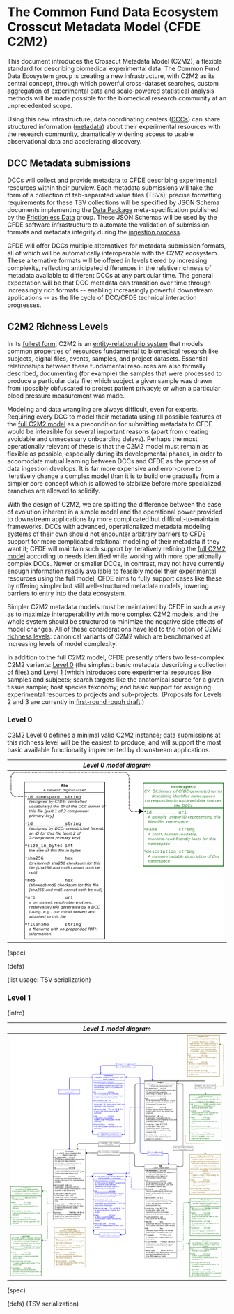 # The Common Fund Data Ecosystem Crosscut Metadata Model (CFDE C2M2)

This document introduces the Crosscut Metadata Model (C2M2),
a flexible standard for describing biomedical experimental
data. The Common Fund Data Ecosystem group is creating a new
infrastructure, with C2M2 as its central concept, through
which powerful cross-dataset searches, custom aggregation
of experimental data and scale-powered statistical analysis
methods will be made possible for the biomedical research
community at an unprecedented scope.

Using this new infrastructure, data coordinating centers
([DCCs](../draft-CFDE_glossary/glossary.md#DCCs)) can
share structured information ([metadata](../draft-CFDE_glossary/glossary.md#metadata))
about their experimental resources with the research
community, dramatically widening access to usable
observational data and accelerating discovery.

## DCC Metadata submissions

DCCs will collect and provide metadata to CFDE describing
experimental resources within their purview. Each metadata
submissions will take the form of a collection of tab-separated value
files (TSVs); precise formatting requirements for these TSV
collections will be specified by JSON Schema documents
implementing the [Data Package](http://frictionlessdata.io/docs/data-package/)
meta-specification published by the [Frictionless Data](http://frictionlessdata.io/)
group. These JSON Schemas will be used by the CFDE software
infrastructure to automate the validation of submission formats
and metadata integrity during the [ingestion process](../draft-CFDE_glossary/glossary.md#DCC-data-ingestion-process).

CFDE will offer DCCs multiple alternatives for metadata submission
formats, all of which will be automatically interoperable with the
C2M2 ecosystem. These alternative formats will be offered in
levels tiered by increasing complexity, reflecting
anticipated differences in the relative richness of metadata
available to different DCCs at any particular time. The general
expectation will be that DCC metadata can transition over time through
increasingly rich formats -- enabling increasingly powerful downstream
applications -- as the life cycle of DCC/CFDE technical interaction
progresses.

## C2M2 Richness Levels

In its [fullest form](../draft-C2M2_ER_diagrams/full-C2M2-ER-model.png),
C2M2 is an [entity-relationship system](../draft-CFDE_glossary/glossary.md#entity-relationship-model)
that models common properties of resources fundamental
to biomedical research like subjects, digital files,
events, samples, and project datasets. Essential
relationships between these fundamental resources are also formally described,
documenting (for example) the samples that were processed
to produce a particular data file; which subject a given sample was
drawn from (possibly obfuscated to protect patient privacy); or when
a particular blood pressure measurement was made.

Modeling and data wrangling are always difficult, even for
experts. Requiring every DCC to model their metadata using
all possible features of the [full C2M2 model](../draft-C2M2_ER_diagrams/full-C2M2-ER-model.png)
as a precondition for submitting metadata to CFDE would
be infeasible for several important reasons (apart from
creating avoidable and unnecessary onboarding delays).
Perhaps the most operationally relevant of these is that
the C2M2 model must remain as flexible as possible, especially
during its developmental phases, in order to accomodate mutual learning
between DCCs and CFDE as the process of data ingestion
develops. It is far more expensive and error-prone to
iteratively change a complex model than it is to build
one gradually from a simpler core concept which is allowed
to stabilize before more specialized branches are allowed
to solidify.

With the design of C2M2, we are splitting the difference
between the ease of evolution inherent in a simple model and
the operational power provided to downstream applications by more
complicated but difficult-to-maintain frameworks.
DCCs with advanced, operationalized metadata modeling
systems of their own should not encounter arbitrary
barriers to CFDE support for more complicated relational
modeling of their metadata if they want it; CFDE will
maintain such support by iteratively refining the
[full C2M2 model](../draft-C2M2_ER_diagrams/full-C2M2-ER-model.png)
according to needs identified while working with
more operationally complex DCCs. Newer or smaller DCCs, in contrast, may
not have currently enough information readily available
to feasibly model their experimental resources using the
full model; CFDE aims to fully support cases like these by
offering simpler but still well-structured metadata
models, lowering barriers to entry into the data ecosystem.

Simpler C2M2 metadata models must be maintained by
CFDE in such a way as to maximize interoperability with
more complex C2M2 models, and the whole system should be
structured to minimize the negative side effects of model
changes. All of these considerations have led to the
notion of C2M2 [richness levels](../draft-CFDE_glossary/glossary.md#richness-levels):
canonical variants of C2M2 which are benchmarked at
increasing levels of model complexity.

In addition to the full C2M2 model, CFDE presently offers
two less-complex C2M2 variants: [Level 0](#level-0) (the simplest: 
basic metadata describing a collection of files) and
[Level 1](#level-1)
(which introduces core experimental resources like
samples and subjects; search targets like the anatomical
source for a given tissue sample; host species taxonomy;
and basic support for assigning experimental resources
to projects and sub-projects. (Proposals for Levels 2 and
3 are currently in [first-round rough draft](../draft-C2M2_Levels_spreadsheets/Level_definitions.csv).)

### Level 0

C2M2 Level 0 defines a minimal valid C2M2 instance; data submissions
at this richness level will be the easiest to produce, and will
support the most basic available functionality implemented by
downstream applications.

|_Level 0 model diagram_|
|:---:|
|![Level 0 model diagram](../draft-C2M2_ER_diagrams/Level-0-C2M2-model.png "Level 0 model diagram")|

(spec)

(defs)

(list usage: TSV serialization)

### Level 1

(intro)

|_Level 1 model diagram_|
|:---:|
|![Level 1 model diagram](../draft-C2M2_ER_diagrams/Level-1-C2M2-model.png "Level 1 model diagram")|

(spec)

(defs)
(TSV serialization)